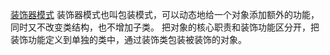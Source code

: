 [装饰器模式](https://www.runoob.com/design-pattern/decorator-pattern.html)
装饰器模式也叫包装模式，可以动态地给一个对象添加额外的功能，同时又不改变类结构，也不增加子类。
把对象的核心职责和装饰功能区分开，把装饰功能定义到单独的类中，通过装饰类包装被装饰的对象。


